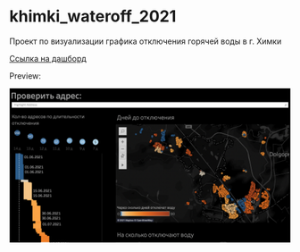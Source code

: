 # khimki_wateroff_2021

Проект по визуализации графика отключения горячей воды в г. Химки

[Ссылка на дашборд](https://public.tableau.com/app/profile/sergeyilyin/viz/When_warm_water_off/Dash)

Preview:

![Dash view](dash_view.png)
